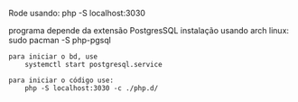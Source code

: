 Rode usando: php -S localhost:3030


programa depende da extensão PostgresSQL
    instalação usando arch linux:
        sudo pacman -S php-pgsql

    para iniciar o bd, use
        systemctl start postgresql.service

    para iniciar o código use:
        php -S localhost:3030 -c ./php.d/

